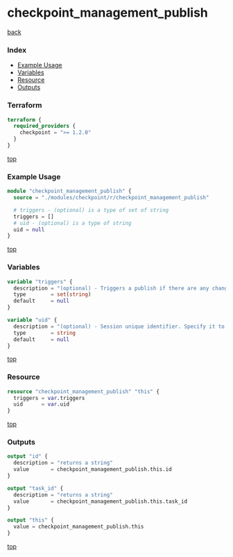 # checkpoint_management_publish

[back](../checkpoint.md)

### Index

- [Example Usage](#example-usage)
- [Variables](#variables)
- [Resource](#resource)
- [Outputs](#outputs)

### Terraform

```terraform
terraform {
  required_providers {
    checkpoint = ">= 1.2.0"
  }
}
```

[top](#index)

### Example Usage

```terraform
module "checkpoint_management_publish" {
  source = "./modules/checkpoint/r/checkpoint_management_publish"

  # triggers - (optional) is a type of set of string
  triggers = []
  # uid - (optional) is a type of string
  uid = null
}
```

[top](#index)

### Variables

```terraform
variable "triggers" {
  description = "(optional) - Triggers a publish if there are any changes to objects in this list."
  type        = set(string)
  default     = null
}

variable "uid" {
  description = "(optional) - Session unique identifier. Specify it to publish a different session than the one you currently use."
  type        = string
  default     = null
}
```

[top](#index)

### Resource

```terraform
resource "checkpoint_management_publish" "this" {
  triggers = var.triggers
  uid      = var.uid
}
```

[top](#index)

### Outputs

```terraform
output "id" {
  description = "returns a string"
  value       = checkpoint_management_publish.this.id
}

output "task_id" {
  description = "returns a string"
  value       = checkpoint_management_publish.this.task_id
}

output "this" {
  value = checkpoint_management_publish.this
}
```

[top](#index)